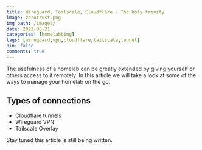 ```yaml
---
title: Wireguard, Tailscale, Cloudflare - The holy trinity
image: zerotrust.png
img_path: /images/
date: 2023-08-21
categories: [homelabbing]
tags: [wireguard,vpn,cloudflare,tailscale,tunnel]
pin: false
comments: true
---
```


The usefulness of a homelab can be greatly extended by giving yourself or others access to it remotely. In this article we will take a look at some of the ways to manage your homelab on the go.

## Types of connections

- Cloudflare tunnels
- Wireguard VPN
- Tailscale Overlay



Stay tuned this article is still being written.
